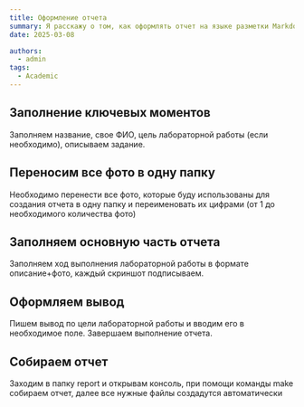 ```yaml
---
title: Оформление отчета
summary: Я расскажу о том, как оформлять отчет на языке разметки Markdown 
date: 2025-03-08

authors:
  - admin
tags:
  - Academic
---
```


## Заполнение ключевых моментов

Заполняем название, свое ФИО, цель лабораторной работы (если необходимо), описываем задание.

## Переносим все фото в одну папку

Необходимо перенести все фото, которые буду использованы для создания отчета в одну папку и переименовать их цифрами (от 1 до необходимого количества фото)

## Заполняем основную часть отчета

Заполняем ход выполнения лабораторной работы в формате описание+фото, каждый скриншот подписываем.

## Оформляем вывод

Пишем вывод по цели лабораторной работы и вводим его в необходимое поле. Завершаем выполнение отчета.

## Собираем отчет

Заходим в папку report и открывам консоль, при помощи команды make собираем отчет, далее все нужные файлы создадутся автоматически
